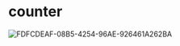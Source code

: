 # counter
![FDFCDEAF-08B5-4254-96AE-926461A262BA](https://github.com/user-attachments/assets/881d5291-85dd-4f58-be6c-c00baffeaba6)
